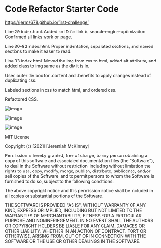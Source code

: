 # Code Refactor Starter Code
<https://jermz678.github.io/first-challenge/>

Line 29 index.html.   Added an ID for link to search-engine-optimization.  Confirmed all links work on page. 

Line 30-82 index.html.  Proper indentation, separated sections, and named sections to make it easer to read.

Line 33 index.html.  Moved the img from css to html, added alt attribute, and added class to img same as the div it is in.

Used outer div box for .content and .benefits to apply changes instead of duplicating css.

Labeled sections in css to match html, and ordered css.  

Refactored CSS. 

![image](https://user-images.githubusercontent.com/78326815/109404964-fcb45580-7930-11eb-895c-6757a88c7a14.png)

![image](https://user-images.githubusercontent.com/78326815/109404980-39804c80-7931-11eb-88c2-65e8a04be7e4.png)

![image](https://user-images.githubusercontent.com/78326815/109405043-d216cc80-7931-11eb-8bf3-a4c15f804b87.png)





MIT License

Copyright (c) [2021] [Jeremiah McKinney]

Permission is hereby granted, free of charge, to any person obtaining a copy
of this software and associated documentation files (the "Software"), to deal
in the Software without restriction, including without limitation the rights
to use, copy, modify, merge, publish, distribute, sublicense, and/or sell
copies of the Software, and to permit persons to whom the Software is
furnished to do so, subject to the following conditions:

The above copyright notice and this permission notice shall be included in all
copies or substantial portions of the Software.

THE SOFTWARE IS PROVIDED "AS IS", WITHOUT WARRANTY OF ANY KIND, EXPRESS OR
IMPLIED, INCLUDING BUT NOT LIMITED TO THE WARRANTIES OF MERCHANTABILITY,
FITNESS FOR A PARTICULAR PURPOSE AND NONINFRINGEMENT. IN NO EVENT SHALL THE
AUTHORS OR COPYRIGHT HOLDERS BE LIABLE FOR ANY CLAIM, DAMAGES OR OTHER
LIABILITY, WHETHER IN AN ACTION OF CONTRACT, TORT OR OTHERWISE, ARISING FROM,
OUT OF OR IN CONNECTION WITH THE SOFTWARE OR THE USE OR OTHER DEALINGS IN THE
SOFTWARE.


